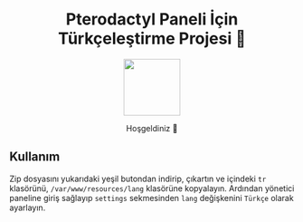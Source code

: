 <h1 align="center">Pterodactyl Paneli İçin Türkçeleştirme Projesi 💖</h1>
<p align="center">
<img src="https://github.com/LewisLosa/Pterodactyl-Turkish-Lang/assets/95869100/685e8010-cfdb-4294-ada0-f3a9e92bf6ad" width="100" height="100"/>
<p align="center">Hoşgeldiniz 👋</p>

## Kullanım

Zip dosyasını yukarıdaki yeşil butondan indirip, çıkartın ve
içindeki `tr` klasörünü, `/var/www/resources/lang` klasörüne kopyalayın.
Ardından yönetici paneline giriş sağlayıp `settings` sekmesinden
`lang` değişkenini `Türkçe` olarak ayarlayın.

